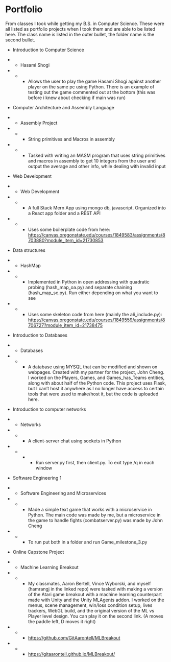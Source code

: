 # Portfolio
From classes I took while getting my B.S. in Computer Science. These were all listed as portfolio projects when I took them and are able to be listed here. The class name is listed in the outer bullet, the folder name is the second bullet. 
* Introduction to Computer Science
* * Hasami Shogi
* * * Allows the user to play the game Hasami Shogi against another player on the same pc using Python. There is an example of testing out the game commented out at the bottom (this was before i knew about checking if main was run)

* Computer Architecture and Assembly Language
* * Assembly Project
* * * String primitives and Macros in assembly
* * * Tasked with writing an MASM program that uses string primitives and macros in assembly to get 10 integers from the user and output the average and other info, while dealing with invalid input

* Web Development
* * Web Development
* * * A full Stack Mern App using mongo db, javascript. Organized into a React app folder and a REST API
* * * Uses some boilerplate code from here: https://canvas.oregonstate.edu/courses/1849583/assignments/8703880?module_item_id=21730853 

* Data structures
* * HashMap 
* * * Implemented in Python in open addressing with quadratic probing (hash_map_oa.py) and separate chaining (hash_map_sc.py). Run either depending on what you want to see
* * * Uses some skeleton code from here (mainly the a6_include.py): https://canvas.oregonstate.edu/courses/1849559/assignments/8706727?module_item_id=21738475 

* Introduction to Databases
* * Databases
* * * A database using MYSQL that can be modified and shown on webpages. Created with my partner for the project, John Cheng. I worked on the Players, Games, and Games_has_Teams entities, along with about half of the Python code. This project uses Flask, but I can’t host it anywhere as I no longer have access to certain tools that were used to make/host it, but the code is uploaded here. 

* Introduction to computer networks 
* * Networks
* * * A client-server chat using sockets in Python
* * * * Run server.py first, then client.py. To exit type /q in each window

* Software Engineering 1
* * Software Engineering and Microservices
* * * Made a simple text game that works with a microservice in Python. The main code was made by me, but a microservice in the game to handle fights (combatserver.py) was made by John Cheng
* * * To run put both in a folder and run Game_milestone_3.py

* Online Capstone Project
* * Machine Learning Breakout
* * * My classmates, Aaron Bertell,  Vince Wyborski, and myself (hamrangj in the linked repo) were tasked with making a version of the Atari game breakout with a machine learning counterpart made with Unity and the Unity MLAgents addon. I worked on the menus, scene management, win/loss condition setup, lives trackers, WebGL build, and the original version of the ML vs Player level design. You can play it on the second link. (A moves the paddle  left, D moves it right)
* * * https://github.com/GitAarontell/MLBreakout
* * * https://gitaarontell.github.io/MLBreakout/ 

